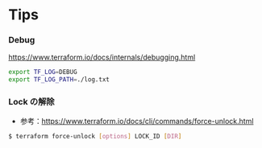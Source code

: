# Tips

### Debug

https://www.terraform.io/docs/internals/debugging.html

```bash
export TF_LOG=DEBUG
export TF_LOG_PATH=./log.txt
```

### Lock の解除

- 参考：https://www.terraform.io/docs/cli/commands/force-unlock.html

```bash
$ terraform force-unlock [options] LOCK_ID [DIR]
```


